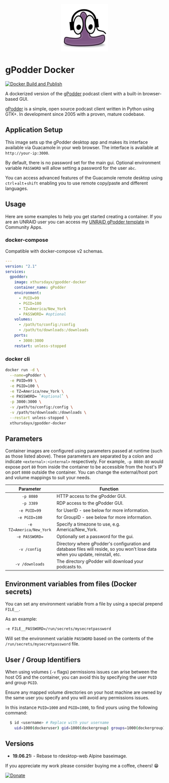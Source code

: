 <p align="center">
    <img src="https://raw.githubusercontent.com/xthursdayx/docker-templates/master/images/gpodder-icon.png" alt="" width="150"/>  
</p>

# gPodder Docker

[![Docker Build and Publish](https://github.com/xthursdayx/gpodder-docker/actions/workflows/docker-build-and-publish.yml/badge.svg)](https://github.com/xthursdayx/gpodder-docker/actions/workflows/docker-build-and-publish.yml)

A dockerized version of the [gPodder](https://gpodder.github.io/) podcast client with a built-in browser-based GUI.

[gPodder](https://gpodder.github.io/) is a simple, open source podcast client written in Python using GTK+. In development since 2005 with a proven, mature codebase.

## Application Setup

This image sets up the gPodder desktop app and makes its interface available via Guacamole in your web browser. The interface is available at `http://your-ip:3000`.

By default, there is no password set for the main gui. Optional environment variable `PASSWORD` will allow setting a password for the user `abc`.

You can access advanced features of the Guacamole remote desktop using `ctrl`+`alt`+`shift` enabling you to use remote copy/paste and different languages.

## Usage

Here are some examples to help you get started creating a container. If you are an UNRAID user you can access my [UNRAID gPodder template](https://raw.githubusercontent.com/xthursdayx/docker-templates/master/gpodder.xml) in Community Apps.

### docker-compose

Compatible with docker-compose v2 schemas.

```yaml
---
version: "2.1"
services:
  gpodder:
    image: xthursdayx/gpodder-docker
    container_name: gPodder
    environment:
      - PUID=99
      - PGID=100
      - TZ=America/New_York
      - PASSWORD= #optional
    volumes:
      - /path/to/config:/config
      - /path/to/downloads:/downloads
    ports:
      - 3000:3000
    restart: unless-stopped
```
### docker cli

```bash
docker run -d \
  --name=gPodder \
  -e PUID=99 \
  -e PGID=100 \
  -e TZ=America/new_York \
  -e PASSWORD= `#optional` \
  -p 3000:3000 \
  -v /path/to/config:/config \
  -v /path/to/downloads:/downloads \
  --restart unless-stopped \
  xthursdayx/gpodder-docker
```

## Parameters

Container images are configured using parameters passed at runtime (such as those listed above). These parameters are separated by a colon and indicate `<external>:<internal>` respectively. For example, `-p 8080:80` would expose port `80` from inside the container to be accessible from the host's IP on port `8080` outside the container. You can change the external/host port and volume mappings to suit your needs.

| Parameter | Function |
| :----: | --- |
| `-p 8080` | HTTP access to the gPodder GUI. |
| `-p 3389` | RDP access to the gPodder GUI. |
| `-e PUID=99` | for UserID - see below for more information. |
| `-e PGID=100` | for GroupID - see below for more information. |
| `-e TZ=America/New_York` | Specify a timezone to use, e.g. America/New_York. |
| `-e PASSWORD=` | Optionally set a password for the gui. |
| `-v /config` | Directory where gPodder's configuration and database files will reside, so you won't lose data when you update, reinstall, etc. |
| `-v /downloads` | The directory gPodder will download your podcasts to. |

## Environment variables from files (Docker secrets)

You can set any environment variable from a file by using a special prepend `FILE__`.

As an example:

```bash
-e FILE__PASSWORD=/run/secrets/mysecretpassword
```

Will set the environment variable `PASSWORD` based on the contents of the `/run/secrets/mysecretpassword` file.


## User / Group Identifiers

When using volumes (`-v` flags) permissions issues can arise between the host OS and the container, you can avoid this by specifying the user `PUID` and group `PGID`.

Ensure any mapped volume directories on your host machine are owned by the same user you specify and you will avoid any permissions issues.

In this instance `PUID=1000` and `PGID=1000`, to find yours using the following command:

```bash
  $ id <username> # Replace with your username
    uid=1000(dockeruser) gid=1000(dockergroup) groups=1000(dockergroup)
```   

## Versions

* **19.06.21:** -  Rebase to rdesktop-web Alpine baseimage.


If you appreciate my work please consider buying me a coffee, cheers! 😁

<a href="https://www.buymeacoffee.com/xthursdayx"><img src="https://www.paypal.com/en_US/i/btn/btn_donate_SM.gif" alt="Donate" style="width:74px;height:auto;" width="74"></a>
